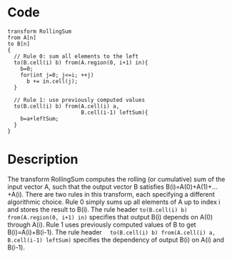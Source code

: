 # Code #

```
transform RollingSum
from A[n]
to B[n]
{
  // Rule 0: sum all elements to the left
  to(B.cell(i) b) from(A.region(0, i+1) in){
    b=0;
    for(int j=0; j<=i; ++j)
      b += in.cell(j);
  }

  // Rule 1: use previously computed values
  to(B.cell(i) b) from(A.cell(i) a,
                       B.cell(i-1) leftSum){
    b=a+leftSum;
  }
}
```

# Description #

The transform RollingSum computes the rolling (or cumulative) sum of the input vector A, such that the output vector B satisfies B(i)=A(0)+A(1)+…+A(i).  There are two rules in this transform, each specifying a different algorithmic choice.  Rule 0 simply sums up all elements of A up to index i and stores the result to B(i).  The rule header  `to(B.cell(i) b) from(A.region(0, i+1) in)` specifies that output B(i) depends on A(0) through A(i). Rule 1 uses previously computed values of B to get B(i)=A(i)+B(i-1).  The rule header  `  to(B.cell(i) b) from(A.cell(i) a, B.cell(i-1) leftSum)` specifies the dependency of output B(i) on A(i) and B(i-1).